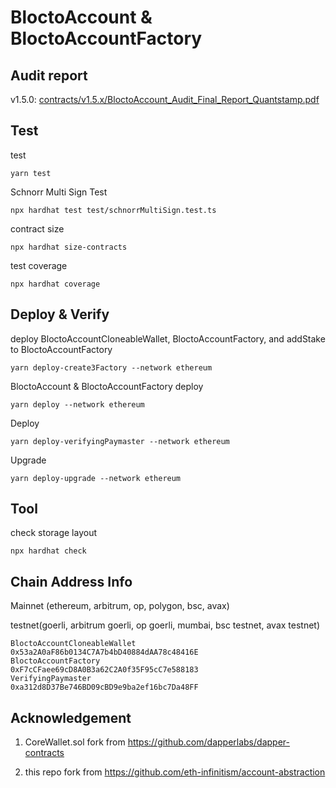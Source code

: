 # BloctoAccount & BloctoAccountFactory

## Audit report

v1.5.0: [contracts/v1.5.x/BloctoAccount_Audit_Final_Report_Quantstamp.pdf](https://github.com/blocto/4337-contracts/blob/main/contracts/v1.5.x/BloctoAccount_Audit_Final_Report_Quantstamp.pdf)


## Test

test
```
yarn test
```

Schnorr Multi Sign Test

```
npx hardhat test test/schnorrMultiSign.test.ts 
```

contract size
```
npx hardhat size-contracts
```

test coverage
```
npx hardhat coverage  
```

## Deploy & Verify

deploy BloctoAccountCloneableWallet, BloctoAccountFactory, and addStake to BloctoAccountFactory

```
yarn deploy-create3Factory --network ethereum
```

BloctoAccount & BloctoAccountFactory deploy
```
yarn deploy --network ethereum
```

Deploy 
```
yarn deploy-verifyingPaymaster --network ethereum
```

Upgrade
```
yarn deploy-upgrade --network ethereum
```

## Tool

check storage layout
```
npx hardhat check
```

## Chain Address Info

Mainnet (ethereum, arbitrum, op, polygon, bsc, avax)

testnet(goerli, arbitrum goerli, op goerli, mumbai, bsc testnet, avax testnet)
```
BloctoAccountCloneableWallet
0x53a2A0aF86b0134C7A7b4bD40884dAA78c48416E
BloctoAccountFactory
0xF7cCFaee69cD8A0B3a62C2A0f35F95cC7e588183
VerifyingPaymaster
0xa312d8D37Be746BD09cBD9e9ba2ef16bc7Da48FF
```


## Acknowledgement

1. CoreWallet.sol fork from  https://github.com/dapperlabs/dapper-contracts

2. this repo fork from https://github.com/eth-infinitism/account-abstraction
